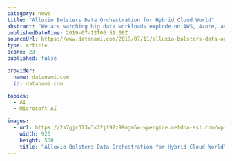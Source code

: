 ```yaml
---
category: news
title: "Alluxio Bolsters Data Orchestration for Hybrid Cloud World"
abstract: "We are watching big data workloads explode on AWS, Azure, and Google Cloud. Cheap and abundant storage coupled with elastic compute and pre-built applications for real-time streaming, SQL analytics, and machine learning are proving to be a very enticing ..."
publishedDateTime: 2019-07-12T06:51:00Z
sourceUrl: https://www.datanami.com/2019/07/11/alluxio-bolsters-data-orchestration-for-hybrid-cloud-world/
type: article
score: 23
published: false

provider:
  name: datanami.com
  id: datanami.com

topics:
  - AI
  - Microsoft AI

images:
  - url: https://2s7gjr373w3x22jf92z99mgm5w-wpengine.netdna-ssl.com/wp-content/uploads/2019/07/tech_abstract_shutterstock_TechnoVectors.jpg
    width: 926
    height: 550
    title: "Alluxio Bolsters Data Orchestration for Hybrid Cloud World"
---
```

